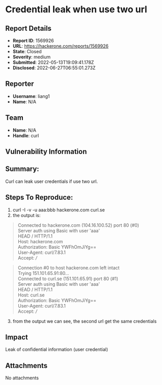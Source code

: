 # Credential leak when use two url

## Report Details
- **Report ID**: 1569926
- **URL**: https://hackerone.com/reports/1569926
- **State**: Closed
- **Severity**: medium
- **Submitted**: 2022-05-13T19:09:41.178Z
- **Disclosed**: 2022-06-27T06:55:01.273Z

## Reporter
- **Username**: liang1
- **Name**: N/A

## Team
- **Name**: N/A
- **Handle**: curl

## Vulnerability Information
## Summary:
Curl can leak user credentials if use two url.

## Steps To Reproduce:


  1. curl -I -v -u aaa:bbb hackerone.com curl.se
  2. the output is:
> Connected to hackerone.com (104.16.100.52) port 80 (#0)                                                
> Server auth using Basic with user 'aaa'                                                                   
> HEAD / HTTP/1.1                                                                                           
> Host: hackerone.com                                                                                       
> Authorization: Basic YWFhOmJiYg==                                                                        
 > User-Agent: curl/7.83.1                                                                                  
 > Accept: */*

> Connection #0 to host hackerone.com left intact                                                         
>Trying 151.101.65.91:80...                                                                             
> Connected to curl.se (151.101.65.91) port 80 (#1)                                                        
>Server auth using Basic with user 'aaa'                                                                  
 > HEAD / HTTP/1.1                                                                                          
 > Host: curl.se                                                                                            
 > Authorization: Basic YWFhOmJiYg==                                                                         
> User-Agent: curl/7.83.1                                                                                   
> Accept: */*
                                                                                                       
  3. from the output we can see, the second url get the same credentials

## Impact

Leak of confidential information (user credential)

## Attachments
No attachments
